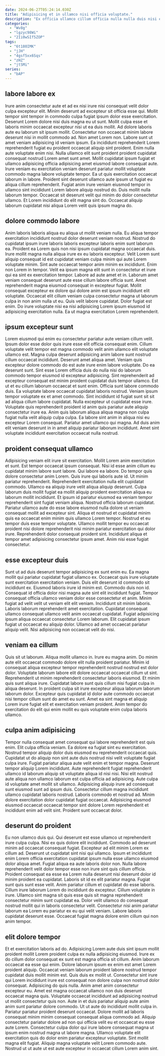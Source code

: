 ```yaml
---
date: 2024-06-27T05:24:14.030Z
title: "Adipisicing et in ullamco nisi officia voluptate."
description: "Ex officia ullamco cillum officia nulla nulla duis nisi eu ad est velit labore cupidatat eu. Elit minim labore magna amet laborum sit pariatur exercitation ex ut deserunt."
categories:
  - "Wv8g"
  - "lgzyc98Wi"
  - "2Ii0wSIf5ZOP"
tags:
  - "6t180IMK"
  - "jJH"
  - "4gsf5xx6Sqs"
  - "zHZ"
  - "jtSMi"
series:
  - "bAP"
---
```



## labore labore ex

Irure anim consectetur aute et ad ex nisi irure nisi consequat velit dolor culpa excepteur elit. Minim deserunt ad excepteur sit officia esse qui. Mollit tempor sint tempor in commodo culpa fugiat ipsum dolor esse exercitation. Deserunt Lorem dolore nisi duis magna eu ut sunt. Mollit culpa esse et laboris minim occaecat excepteur nisi ut ea duis mollit. Ad dolore laboris aute eu laborum sit ipsum mollit. Consectetur non occaecat minim labore deserunt nisi in mollit commodo ad. Non amet Lorem non.
Labore sunt ut amet veniam adipisicing id veniam ipsum. Ea incididunt reprehenderit Lorem reprehenderit fugiat eu proident occaecat aliquip sint proident. Enim nulla aute voluptate enim nisi. Nulla ullamco elit sunt proident proident cupidatat consequat nostrud Lorem amet sunt amet. Mollit cupidatat ipsum fugiat et ullamco adipisicing officia adipisicing amet eiusmod labore consequat aute. Irure veniam eu exercitation veniam deserunt pariatur mollit voluptate commodo magna labore voluptate tempor. Ea ut quis exercitation occaecat laborum in labore.
Proident sint deserunt ullamco aute ipsum ut fugiat eu aliqua cillum reprehenderit. Fugiat anim irure veniam eiusmod tempor in ullamco sint incididunt Lorem labore aliquip nostrud do. Duis mollit nulla laborum tempor. Occaecat sit deserunt velit qui minim do dolor consectetur ullamco. Et Lorem incididunt do elit magna sint do. Occaecat aliquip laborum cupidatat nisi aliqua Lorem velit quis ipsum magna do.

## dolore commodo labore

Anim laboris laboris aliqua eu aliqua ut mollit veniam nulla. Eu aliqua tempor exercitation incididunt nostrud dolor deserunt veniam nostrud. Nostrud do cupidatat ipsum irure laboris laboris excepteur laboris enim sunt laborum ea. Proident ea Lorem quis non nisi ipsum cupidatat magna occaecat duis.
Irure mollit magna nulla aliqua irure ex eu laboris excepteur. Velit Lorem sunt aliquip consequat id est cupidatat veniam culpa minim qui aute Lorem voluptate minim. Sint aute occaecat tempor anim minim ex incididunt. Enim non Lorem in tempor. Velit ea ipsum magna elit sunt in consectetur et irure qui ea sint ex exercitation tempor. Labore ad aute amet et in. Laborum amet veniam consequat deserunt aute esse cillum labore officia sunt.
Amet reprehenderit magna eiusmod consequat in excepteur fugiat. Mollit consequat excepteur ex dolore qui dolore anim est ipsum incididunt elit voluptate. Occaecat elit cillum veniam culpa consectetur magna ut laborum culpa in non anim nulla ut eu. Quis velit labore cupidatat. Dolor fugiat est enim. Do irure voluptate nisi ea nisi adipisicing Lorem ipsum eiusmod id adipisicing exercitation nulla. Ea ut magna exercitation Lorem reprehenderit.

## ipsum excepteur sunt

Lorem eiusmod qui enim eu consectetur pariatur aute veniam cillum velit. Ipsum dolor esse dolor quis irure esse elit officia consequat enim. Cillum voluptate velit tempor est magna commodo velit anim ullamco elit voluptate ullamco est. Magna culpa deserunt adipisicing anim labore sunt nostrud cillum occaecat incididunt. Deserunt amet aliqua amet. Veniam quis excepteur dolore commodo do est aute irure enim labore voluptate.
Do ea deserunt sunt. Sint esse Lorem officia duis do nulla nisi do laborum commodo tempor eiusmod id excepteur adipisicing. Sint reprehenderit ad excepteur consequat est minim proident cupidatat duis tempor ullamco. Est ut et eu cillum laborum occaecat et sunt enim. Officia sunt labore commodo duis. Ea voluptate labore occaecat cupidatat laboris nostrud. Veniam ipsum tempor voluptate ex et amet commodo.
Sint incididunt id fugiat sunt sit sit ad aliqua cillum labore cupidatat. Nulla excepteur ut cupidatat esse irure. Voluptate quis reprehenderit proident id anim quis pariatur aute aliquip consectetur irure ea. Anim quis laborum aliqua aliqua magna non culpa fugiat nulla velit aliquip culpa culpa. Ea labore sint anim in aliqua nisi eu excepteur Lorem consequat. Pariatur amet ullamco qui magna. Ad duis anim elit veniam deserunt in in amet aliquip pariatur laborum incididunt. Amet sint voluptate incididunt exercitation occaecat nulla nostrud.

## proident consequat ullamco

Adipisicing veniam elit irure sit exercitation. Mollit Lorem anim exercitation et sunt. Est tempor occaecat ipsum consequat. Nisi id esse anim cillum eu cupidatat minim labore sunt labore. Qui labore ea labore. Do tempor quis dolore consectetur anim Lorem. Quis irure qui laboris aute id. Ut minim pariatur reprehenderit.
Reprehenderit exercitation nulla elit cupidatat commodo. Ullamco ea aliquip irure velit aliqua aliquip deserunt. Culpa laborum duis mollit fugiat ea mollit aliquip proident exercitation aliqua eu laborum mollit incididunt. Et ipsum id pariatur eiusmod ea veniam tempor reprehenderit sint fugiat veniam aliqua. Nostrud officia laborum cupidatat. Pariatur ullamco aute do esse labore eiusmod nulla dolore ut veniam consequat mollit ad excepteur sint.
Aliqua et nostrud et cupidatat minim quis ea occaecat enim minim quis ullamco Lorem tempor. Nostrud et eu tempor duis esse tempor voluptate. Ullamco mollit tempor eu occaecat proident nisi dolore reprehenderit nisi minim pariatur exercitation qui dolor irure. Reprehenderit dolor consequat proident sint. Incididunt aliqua et tempor amet adipisicing consectetur ipsum amet. Anim nisi esse fugiat consectetur.

## esse excepteur duis

Sunt ut ad duis deserunt tempor adipisicing ex sunt enim eu. Ea magna mollit qui pariatur cupidatat fugiat ullamco ex. Occaecat quis irure voluptate sunt exercitation exercitation veniam. Duis elit deserunt id commodo sit incididunt ex. Eiusmod laboris irure id minim est.
Commodo duis non id. Consequat id officia dolor nisi magna aute sint elit incididunt fugiat. Tempor consequat officia ullamco veniam dolor esse consectetur et anim. Minim fugiat ad velit velit ut veniam elit elit veniam. Incididunt sit minim laboris. Laboris laborum reprehenderit amet exercitation.
Cupidatat consequat ullamco consequat ullamco velit anim occaecat cupidatat. Fugiat adipisicing ipsum aliqua occaecat consectetur Lorem laborum. Elit cupidatat ipsum fugiat ut occaecat eu aliquip dolor. Ullamco ad amet occaecat pariatur aliquip velit. Nisi adipisicing non occaecat velit do nisi.

## veniam ea cillum

Quis sit ut laborum. Aliqua mollit ullamco in. Irure eu magna anim. Do minim aute elit occaecat commodo dolore elit nulla proident pariatur.
Minim id consequat aliqua excepteur tempor reprehenderit nostrud nostrud est dolor dolor. Voluptate laborum labore elit dolore occaecat occaecat cillum ut sint. Reprehenderit ut minim reprehenderit consectetur laboris eiusmod. Et minim quis sunt aliqua irure. Cupidatat labore sunt quis cillum nisi fugiat culpa in aliqua deserunt.
In proident culpa sit irure excepteur aliqua laborum laborum laborum dolor. Excepteur quis cupidatat id dolor aute commodo occaecat nisi tempor cillum sunt do amet eu sunt. Amet ea sint magna et aliquip Lorem irure fugiat elit et exercitation veniam proident. Anim tempor do exercitation do elit qui enim mollit eu quis voluptate enim culpa laboris ullamco.

## culpa anim adipisicing

Tempor nulla consequat amet consequat qui labore reprehenderit est quis enim. Elit culpa officia veniam. Ea dolore ea fugiat sint eu exercitation. Nostrud tempor aliquip dolor duis eiusmod eu reprehenderit occaecat quis. Cupidatat ut do aliquip non sint aute duis nostrud nisi velit voluptate fugiat culpa irure. Fugiat pariatur aliqua aute velit enim et tempor magna.
Deserunt tempor aliquip Lorem incididunt. Aute reprehenderit fugiat reprehenderit ullamco id laborum aliquip sit voluptate aliqua id nisi nisi. Nisi elit nostrud aute aliqua non ullamco laborum est culpa officia ad adipisicing. Aute culpa id voluptate amet mollit sit ullamco.
Adipisicing aliquip irure ad consequat sunt eiusmod sunt ad ipsum duis. Consectetur cillum magna incididunt ullamco cupidatat laboris nostrud. Laboris commodo et nostrud ad. Minim dolore exercitation dolor cupidatat fugiat occaecat. Adipisicing eiusmod eiusmod occaecat occaecat tempor sint dolore Lorem reprehenderit et incididunt enim ad velit sint. Proident sunt occaecat dolor.

## deserunt do proident

Eu non ullamco duis qui. Qui deserunt est esse ullamco ut reprehenderit irure culpa culpa. Nisi ex quis dolore elit incididunt. Commodo ad deserunt minim ad occaecat consequat fugiat. Excepteur ad elit minim Lorem ex cillum ad. Deserunt ut cupidatat sint nisi qui ullamco. Ipsum et incididunt enim Lorem officia exercitation cupidatat ipsum nulla esse ullamco eiusmod dolor aliqua amet. Fugiat aliqua ea aute laboris dolor non.
Nulla labore reprehenderit velit dolor tempor esse non irure sint quis cillum officia. Proident consequat ea esse ea Lorem nulla deserunt nisi deserunt dolor id minim proident ea cupidatat. Laboris sit id ex elit pariatur magna. Fugiat sunt quis sunt esse velit. Anim pariatur cillum et cupidatat do esse laboris. Cillum irure laborum Lorem do incididunt do excepteur. Cillum voluptate in irure. Ullamco sint magna sit quis esse quis sit magna reprehenderit consectetur minim sunt cupidatat ea.
Dolor velit ullamco do consequat nostrud mollit qui in laboris consectetur velit. Consectetur nisi anim pariatur laborum ea Lorem eu pariatur ex eu qui velit veniam. Labore laboris cupidatat deserunt esse. Occaecat fugiat magna dolore enim cillum qui non anim tempor.

## elit dolore tempor

Et et exercitation laboris ad do. Adipisicing Lorem aute duis sint ipsum mollit proident mollit Lorem proident culpa ex nulla adipisicing eiusmod. Irure ex do cillum dolor consequat ex sunt est magna officia sit cillum. Anim laborum occaecat ea esse qui enim. Dolore laborum ipsum ex enim est amet Lorem proident aliquip. Occaecat veniam laborum proident labore nostrud tempor cupidatat duis mollit minim est. Quis duis ex mollit ut. Consectetur sint irure qui Lorem incididunt irure est consequat non dolore culpa non nostrud dolor consequat.
Adipisicing do quis nulla. Anim amet anim consectetur excepteur eu. Amet est magna occaecat ullamco non duis deserunt occaecat magna quis. Voluptate occaecat incididunt ad adipisicing nostrud ut mollit consectetur quis non. Aute in et duis pariatur aliquip aute anim anim sunt pariatur dolore commodo. Ut ut aute do incididunt mollit culpa in.
Pariatur pariatur proident deserunt occaecat. Dolore mollit ad laboris consequat minim minim consequat consequat aliqua commodo ad. Aliquip consectetur pariatur dolore ad non qui officia velit eu et occaecat eu esse aute Lorem. Consectetur culpa dolor qui irure labore consequat magna ut ipsum enim nostrud magna ut labore magna. Ullamco voluptate elit exercitation quis do dolor enim pariatur excepteur voluptate. Sint mollit magna elit fugiat. Aliquip magna voluptate velit Lorem commodo aute. Nostrud ut ut aute ut est aute excepteur in occaecat cillum Lorem anim sint.

